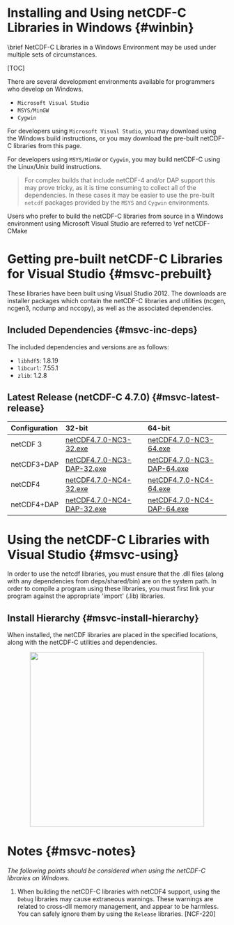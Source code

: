 Installing and Using netCDF-C Libraries in Windows {#winbin}
==================================================

\brief NetCDF-C Libraries in a Windows Environment may be used under multiple sets of circumstances.

[TOC]

There are several development environments available for programmers who develop on Windows.

* `Microsoft Visual Studio `
* `MSYS/MinGW`
* `Cygwin`

For developers using `Microsoft Visual Studio`, you may download using the Windows build instructions, or you may download the pre-built netCDF-C libraries from this page.

For developers using `MSYS/MinGW` or `Cygwin`, you may build netCDF-C using the Linux/Unix build instructions.

> For complex builds that include netCDF-4 and/or DAP support this may prove tricky, as it is time consuming to collect all of the dependencies.  In these cases it may be easier to use the pre-built `netcdf` packages provided by the `MSYS` and `Cygwin` environments.

Users who prefer to build the netCDF-C libraries from source in a Windows environment using Microsoft Visual Studio are referred to \ref netCDF-CMake

# Getting pre-built netCDF-C Libraries for Visual Studio {#msvc-prebuilt}

These libraries have been built using Visual Studio 2012.  The downloads are installer packages which contain the netCDF-C libraries and utilities (ncgen, ncgen3, ncdump and nccopy), as well as the associated dependencies.


## Included Dependencies {#msvc-inc-deps}

The included dependencies and versions are as follows:

* `libhdf5`: 1.8.19
* `libcurl`: 7.55.1
* `zlib`:    1.2.8

## Latest Release (netCDF-C 4.7.0) {#msvc-latest-release}

Configuration		| 32-bit 						| 64-bit |
:-------------------|:--------							|:-------|
netCDF 3		| [netCDF4.7.0-NC3-32.exe][r1]		| [netCDF4.7.0-NC3-64.exe][r5]
netCDF3+DAP		| [netCDF4.7.0-NC3-DAP-32.exe][r2]	| [netCDF4.7.0-NC3-DAP-64.exe][r6]
netCDF4			| [netCDF4.7.0-NC4-32.exe][r3]		| [netCDF4.7.0-NC4-64.exe][r7]
netCDF4+DAP		| [netCDF4.7.0-NC4-DAP-32.exe][r4]	| [netCDF4.7.0-NC4-DAP-64.exe][r8]

# Using the netCDF-C Libraries with Visual Studio {#msvc-using}

In order to use the netcdf libraries, you must ensure that the .dll files (along with any dependencies from deps/shared/bin) are on the system path. In order to compile a program using these libraries, you must first link your program against the appropriate 'import' (.lib) libraries.

## Install Hierarchy {#msvc-install-hierarchy}

When installed, the netCDF libraries are placed in the specified locations, along with the netCDF-C utilities and dependencies.

<center>
<IMG SRC="InstallTreeWindows.png" width="400"/>
</center>

# Notes {#msvc-notes}

*The following points should be considered when using the netCDF-C libraries on Windows.*

1. When building the netCDF-C libraries with netCDF4 support, using the `Debug` libraries may cause extraneous warnings. These warnings are related to cross-dll memory management, and appear to be harmless. You can safely ignore them by using the `Release` libraries. [NCF-220]


[r1]: http://www.unidata.ucar.edu/downloads/netcdf/ftp/netCDF4.7.0-NC3-32.exe
[r2]: http://www.unidata.ucar.edu/downloads/netcdf/ftp/netCDF4.7.0-NC3-DAP-32.exe
[r3]: http://www.unidata.ucar.edu/downloads/netcdf/ftp/netCDF4.7.0-NC4-32.exe
[r4]: http://www.unidata.ucar.edu/downloads/netcdf/ftp/netCDF4.7.0-NC4-DAP-32.exe
[r5]: http://www.unidata.ucar.edu/downloads/netcdf/ftp/netCDF4.7.0-NC3-64.exe
[r6]: http://www.unidata.ucar.edu/downloads/netcdf/ftp/netCDF4.7.0-NC3-DAP-64.exe
[r7]: http://www.unidata.ucar.edu/downloads/netcdf/ftp/netCDF4.7.0-NC4-64.exe
[r8]: http://www.unidata.ucar.edu/downloads/netcdf/ftp/netCDF4.7.0-NC4-DAP-64.exe
